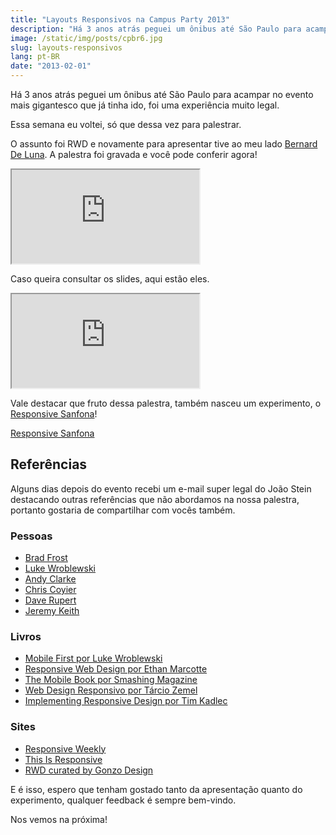 ```yaml
---
title: "Layouts Responsivos na Campus Party 2013"
description: "Há 3 anos atrás peguei um ônibus até São Paulo para acampar no evento mais gigantesco que já tinha ido, foi uma experiência muito legal. Essa semana eu voltei, só que dessa vez para palestrar."
image: /static/img/posts/cpbr6.jpg
slug: layouts-responsivos
lang: pt-BR
date: "2013-02-01"
---
```


Há 3 anos atrás peguei um ônibus até São Paulo para acampar no evento mais gigantesco que já tinha ido, foi uma experiência muito legal.

Essa semana eu voltei, só que dessa vez para palestrar.

<!-- more -->

O assunto foi RWD e novamente para apresentar tive ao meu lado [Bernard De Luna](http://bernarddeluna.com). A palestra foi gravada e você pode conferir agora!

<div class="iframe-wrap">
  <iframe src="https://www.youtube.com/embed/ty7zj37gaBI">
  </iframe>
</div>

Caso queira consultar os slides, aqui estão eles.

<div class="iframe-wrap">
  <iframe src="https://www.slideshare.net/slideshow/embed_code/16259493">
  </iframe>
</div>

Vale destacar que fruto dessa palestra, também nasceu um experimento, o [Responsive Sanfona](http://html5-pro.com/sanfona/)!

[Responsive Sanfona](/static/img/posts/responsive-sanfona.jpg)

## Referências

Alguns dias depois do evento recebi um e-mail super legal do João Stein destacando outras referências que não abordamos na nossa palestra, portanto gostaria de compartilhar com vocês também.

### Pessoas

- [Brad Frost](https://twitter.com/brad_frost)
- [Luke Wroblewski](https://twitter.com/lukew)
- [Andy Clarke](https://twitter.com/Malarkey)
- [Chris Coyier](https://twitter.com/chriscoyier)
- [Dave Rupert](https://twitter.com/davatron5000)
- [Jeremy Keith](https://twitter.com/adactio)

### Livros

- [Mobile First por Luke Wroblewski](http://www.abookapart.com/products/mobile-first)
- [Responsive Web Design por Ethan Marcotte](http://www.abookapart.com/products/responsive-web-design)
- [The Mobile Book por Smashing Magazine](https://shop.smashingmagazine.com/the-mobile-book-deluxe-bundle.html)
- [Web Design Responsivo por Tárcio Zemel](http://www.casadocodigo.com.br/products/livro-web-design-responsivo)
- [Implementing Responsive Design por Tim Kadlec](http://www.implementingresponsivedesign.com/)

### Sites

- [Responsive Weekly](http://responsivedesignweekly.com/)
- [This Is Responsive](http://bradfrost.github.com/this-is-responsive/)
- [RWD curated by Gonzo Design](http://www.scoop.it/t/gonzodesign)

E é isso, espero que tenham gostado tanto da apresentação quanto do experimento, qualquer feedback é sempre bem-vindo.

Nos vemos na próxima!
